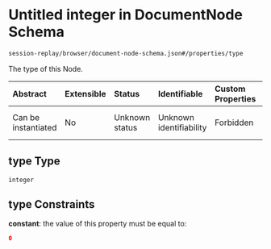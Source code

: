 # Untitled integer in DocumentNode Schema

```txt
session-replay/browser/document-node-schema.json#/properties/type
```

The type of this Node.

| Abstract            | Extensible | Status         | Identifiable            | Custom Properties | Additional Properties | Access Restrictions | Defined In                                                                                                    |
| :------------------ | :--------- | :------------- | :---------------------- | :---------------- | :-------------------- | :------------------ | :------------------------------------------------------------------------------------------------------------ |
| Can be instantiated | No         | Unknown status | Unknown identifiability | Forbidden         | Allowed               | Read only           | [document-node-schema.json\*](../out/session-replay/browser/document-node-schema.json "open original schema") |

## type Type

`integer`

## type Constraints

**constant**: the value of this property must be equal to:

```json
0
```
